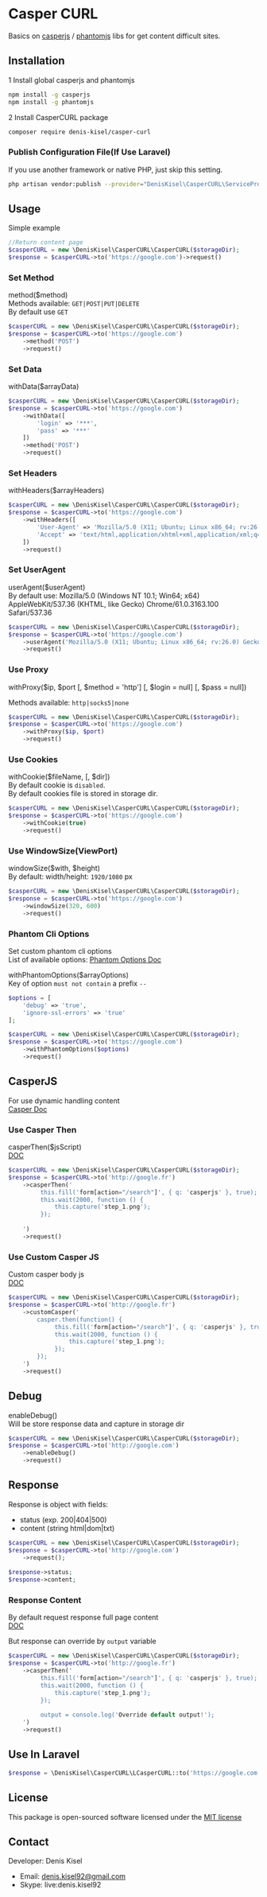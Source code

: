 # Casper CURL

Basics on [casperjs](https://casperjs.org/) / [phantomjs](https://phantomjs.org/) libs for get content difficult sites.

## Installation

1 Install global casperjs and phantomjs
```bash
npm install -g casperjs
npm install -g phantomjs
```

2 Install CasperCURL package
```bash
composer require denis-kisel/casper-curl
```

### Publish Configuration File(If Use Laravel)
If you use another framework or native PHP, just skip this setting.
```bash
php artisan vendor:publish --provider="DenisKisel\CasperCURL\ServiceProvider" --tag="config"
```

## Usage
Simple example

```php
//Return content page
$casperCURL = new \DenisKisel\CasperCURL\CasperCURL($storageDir);
$response = $casperCURL->to('https://google.com')->request()
```

### Set Method
method($method)  
Methods available: `GET|POST|PUT|DELETE`  
By default use `GET`

```php
$casperCURL = new \DenisKisel\CasperCURL\CasperCURL($storageDir);
$response = $casperCURL->to('https://google.com')
    ->method('POST')
    ->request()
```

### Set Data
withData($arrayData)  

```php
$casperCURL = new \DenisKisel\CasperCURL\CasperCURL($storageDir);
$response = $casperCURL->to('https://google.com')
    ->withData([
        'login' => '***',
        'pass' => '***'
    ])
    ->method('POST')
    ->request()
```

### Set Headers
withHeaders($arrayHeaders)  

```php
$casperCURL = new \DenisKisel\CasperCURL\CasperCURL($storageDir);
$response = $casperCURL->to('https://google.com')
    ->withHeaders([
        'User-Agent' => 'Mozilla/5.0 (X11; Ubuntu; Linux x86_64; rv:26.0) Gecko/20100101 Firefox/26.0',
        'Accept' => 'text/html,application/xhtml+xml,application/xml;q=0.9,*/*;q=0.8'
    ])
    ->request()
```

### Set UserAgent
userAgent($userAgent)  
By default use: Mozilla/5.0 (Windows NT 10.1; Win64; x64) AppleWebKit/537.36 (KHTML, like Gecko) Chrome/61.0.3163.100 Safari/537.36

```php
$casperCURL = new \DenisKisel\CasperCURL\CasperCURL($storageDir);
$response = $casperCURL->to('https://google.com')
    ->userAgent('Mozilla/5.0 (X11; Ubuntu; Linux x86_64; rv:26.0) Gecko/20100101 Firefox/26.0')
    ->request()
```

### Use Proxy
withProxy($ip, $port \[, $method = 'http'] \[, $login = null] \[, $pass = null])

Methods available: `http|socks5|none`

```php
$casperCURL = new \DenisKisel\CasperCURL\CasperCURL($storageDir);
$response = $casperCURL->to('https://google.com')
    ->withProxy($ip, $port)
    ->request()
```

### Use Cookies
withCookie($fileName, \[, $dir])  
By default cookie is `disabled`.  
By default cookies file is stored in storage dir.

```php
$casperCURL = new \DenisKisel\CasperCURL\CasperCURL($storageDir);
$response = $casperCURL->to('https://google.com')
    ->withCookie(true)
    ->request()
```

### Use WindowSize(ViewPort)
windowSize($with, $height)  
By default: width/height: `1920/1080` px

```php
$casperCURL = new \DenisKisel\CasperCURL\CasperCURL($storageDir);
$response = $casperCURL->to('https://google.com')
    ->windowSize(320, 600)
    ->request()
```

### Phantom Cli Options
Set custom phantom cli options  
List of available options: [Phantom Options Doc](https://phantomjs.org/api/command-line.html)

withPhantomOptions($arrayOptions)  
Key of option `must not contain` a prefix `--`

```php
$options = [
    'debug' => 'true',
    'ignore-ssl-errors' => 'true'
];

$casperCURL = new \DenisKisel\CasperCURL\CasperCURL($storageDir);
$response = $casperCURL->to('https://google.com')
    ->withPhantomOptions($options)
    ->request()
```

## CasperJS
For use dynamic handling content  
[Casper Doc](http://casperjs.org/)

### Use Casper Then
casperThen($jsScript)  
[DOC](http://docs.casperjs.org/en/latest/modules/casper.html#then)

```php
$casperCURL = new \DenisKisel\CasperCURL\CasperCURL($storageDir);
$response = $casperCURL->to('http://google.fr')
    ->casperThen('
         this.fill('form[action="/search"]', { q: 'casperjs' }, true);
         this.wait(2000, function () {
             this.capture('step_1.png');
         });
     
    ')
    ->request()
```

### Use Custom Casper JS
Custom casper body js  
[DOC](http://docs.casperjs.org/en/1.1-beta2/index.html)

```php
$casperCURL = new \DenisKisel\CasperCURL\CasperCURL($storageDir);
$response = $casperCURL->to('http://google.fr')
    ->customCasper('
        casper.then(function() {
             this.fill('form[action="/search"]', { q: 'casperjs' }, true);
             this.wait(2000, function () {
                 this.capture('step_1.png');
             });
        });
    ')
    ->request()
```

## Debug
enableDebug()  
Will be store response data and capture in storage dir

```php
$casperCURL = new \DenisKisel\CasperCURL\CasperCURL($storageDir);
$response = $casperCURL->to('http://google.com')
    ->enableDebug()
    ->request()
```

## Response
Response is object with fields:
* status (exp. 200|404|500)
* content (string html|dom|txt)

```php
$casperCURL = new \DenisKisel\CasperCURL\CasperCURL($storageDir);
$response = $casperCURL->to('http://google.com')
    ->request();
    
$response->status;
$response->content;
```

### Response Content
By default request response full page content  
[DOC](http://docs.casperjs.org/en/latest/modules/casper.html#getpagecontent)

But response can override by `output` variable

```php
$casperCURL = new \DenisKisel\CasperCURL\CasperCURL($storageDir);
$response = $casperCURL->to('http://google.fr')
    ->casperThen('
         this.fill('form[action="/search"]', { q: 'casperjs' }, true);
         this.wait(2000, function () {
             this.capture('step_1.png');
         });
         
         output = console.log('Override default output!');
    ')
    ->request()
```

## Use In Laravel

```php
$response = \DenisKisel\CasperCURL\LCasperCURL::to('https://google.com')->request()
```

## License
This package is open-sourced software licensed under the [MIT license](https://opensource.org/licenses/MIT)

## Contact
Developer: Denis Kisel
* Email: denis.kisel92@gmail.com
* Skype: live:denis.kisel92

